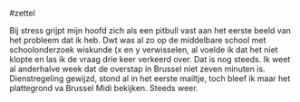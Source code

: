 #zettel 

Bij stress grijpt mijn hoofd zich als een pitbull vast aan het eerste beeld van het probleem dat ik heb. Dwt was al zo op de middelbare school met schoolonderzoek wiskunde (x en y verwisselen, al voelde ik dat het niet klopte en las ik de vraag drie keer verkeerd over. Dat is nog steeds. Ik weet al anderhalve week dat de overstap in Brussel niet zeven minuten is. Dienstregeling gewijzd, stond al in het eerste mailtje, toch bleef ik maar het plattegrond va Brussel Midi bekijken. Steeds weer.